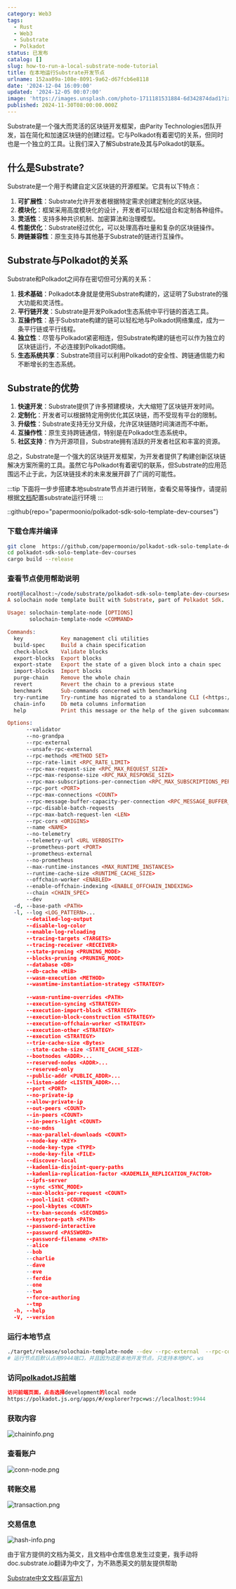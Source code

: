 ```yaml
---
category: Web3
tags:
  - Rust
  - Web3
  - Substrate
  - Polkadot
status: 已发布
catalog: []
slug: how-to-run-a-local-substrate-node-tutorial
title: 在本地运行Substrate开发节点
urlname: 152aa09a-108e-8091-9a62-d67fcb6e8118
date: '2024-12-04 16:09:00'
updated: '2024-12-05 00:07:00'
image: 'https://images.unsplash.com/photo-1711181531884-6d342874dad1?ixlib=rb-4.0.3&q=85&fm=jpg&crop=entropy&cs=srgb'
published: 2024-11-30T08:00:00.000Z
---
```


Substrate是一个强大而灵活的区块链开发框架，由Parity Technologies团队开发，旨在简化和加速区块链的创建过程。它与Polkadot有着密切的关系，但同时也是一个独立的工具。让我们深入了解Substrate及其与Polkadot的联系。


## 什么是Substrate?


Substrate是一个用于构建自定义区块链的开源框架。它具有以下特点：

1. **可扩展性**：Substrate允许开发者根据特定需求创建定制化的区块链。
2. **模块化**：框架采用高度模块化的设计，开发者可以轻松组合和定制各种组件。
3. **灵活性**：支持多种共识机制、加密算法和治理模型。
4. **性能优化**：Substrate经过优化，可以处理高吞吐量和复杂的区块链操作。
5. **跨链兼容性**：原生支持与其他基于Substrate的链进行互操作。

## Substrate与Polkadot的关系


Substrate和Polkadot之间存在密切但可分离的关系：

1. **技术基础**：Polkadot本身就是使用Substrate构建的，这证明了Substrate的强大功能和灵活性。
2. **平行链开发**：Substrate是开发Polkadot生态系统中平行链的首选工具。
3. **互操作性**：基于Substrate构建的链可以轻松地与Polkadot网络集成，成为一条平行链或平行线程。
4. **独立性**：尽管与Polkadot紧密相连，但Substrate构建的链也可以作为独立的区块链运行，不必连接到Polkadot网络。
5. **生态系统共享**：Substrate项目可以利用Polkadot的安全性、跨链通信能力和不断增长的生态系统。

## Substrate的优势

1. **快速开发**：Substrate提供了许多预建模块，大大缩短了区块链开发时间。
2. **定制化**：开发者可以根据特定用例优化其区块链，而不受现有平台的限制。
3. **升级性**：Substrate支持无分叉升级，允许区块链随时间演进而不中断。
4. **互操作性**：原生支持跨链通信，特别是在Polkadot生态系统中。
5. **社区支持**：作为开源项目，Substrate拥有活跃的开发者社区和丰富的资源。

总之，Substrate是一个强大的区块链开发框架，为开发者提供了构建创新区块链解决方案所需的工具。虽然它与Polkadot有着密切的联系，但Substrate的应用范围远不止于此，为区块链技术的未来发展开辟了广阔的可能性。


:::tip
下面将一步步搭建本地substrate节点并进行转账，查看交易等操作，请提前根据[文档](https://substrate-docs.pages.dev/en/install/macos/?mode=light)配置substrate运行环境
:::


::github{repo="papermoonio/polkadot-sdk-solo-template-dev-courses"}


### 下载仓库并编译


```bash
git clone  https://github.com/papermoonio/polkadot-sdk-solo-template-dev-courses 
cd polkadot-sdk-solo-template-dev-courses
cargo build --release
```


### 查看节点使用帮助说明


```prolog
root@localhost:~/code/substrate/polkadot-sdk-solo-template-dev-courses# ./target/release/solochain-template-node -h
A solochain node template built with Substrate, part of Polkadot Sdk.

Usage: solochain-template-node [OPTIONS]
       solochain-template-node <COMMAND>

Commands:
  key            Key management cli utilities
  build-spec     Build a chain specification
  check-block    Validate blocks
  export-blocks  Export blocks
  export-state   Export the state of a given block into a chain spec
  import-blocks  Import blocks
  purge-chain    Remove the whole chain
  revert         Revert the chain to a previous state
  benchmark      Sub-commands concerned with benchmarking
  try-runtime    Try-runtime has migrated to a standalone CLI (<https://github.com/paritytech/try-runtime-cli>). The subcommand exists as a stub and deprecation notice. It will be removed entirely some time after January 2024
  chain-info     Db meta columns information
  help           Print this message or the help of the given subcommand(s)

Options:
      --validator                                                                                Enable validator mode
      --no-grandpa                                                                               Disable GRANDPA
      --rpc-external                                                                             Listen to all RPC interfaces (default: local)
      --unsafe-rpc-external                                                                      Listen to all RPC interfaces
      --rpc-methods <METHOD SET>                                                                 RPC methods to expose. [default: auto] [possible values: auto, safe, unsafe]
      --rpc-rate-limit <RPC_RATE_LIMIT>                                                          RPC rate limiting (calls/minute) for each connection
      --rpc-max-request-size <RPC_MAX_REQUEST_SIZE>                                              Set the maximum RPC request payload size for both HTTP and WS in megabytes [default: 15]
      --rpc-max-response-size <RPC_MAX_RESPONSE_SIZE>                                            Set the maximum RPC response payload size for both HTTP and WS in megabytes [default: 15]
      --rpc-max-subscriptions-per-connection <RPC_MAX_SUBSCRIPTIONS_PER_CONNECTION>              Set the maximum concurrent subscriptions per connection [default: 1024]
      --rpc-port <PORT>                                                                          Specify JSON-RPC server TCP port
      --rpc-max-connections <COUNT>                                                              Maximum number of RPC server connections [default: 100]
      --rpc-message-buffer-capacity-per-connection <RPC_MESSAGE_BUFFER_CAPACITY_PER_CONNECTION>  The number of messages the RPC server is allowed to keep in memory [default: 64]
      --rpc-disable-batch-requests                                                               Disable RPC batch requests
      --rpc-max-batch-request-len <LEN>                                                          Limit the max length per RPC batch request
      --rpc-cors <ORIGINS>                                                                       Specify browser *origins* allowed to access the HTTP & WS RPC servers
      --name <NAME>                                                                              The human-readable name for this node
      --no-telemetry                                                                             Disable connecting to the Substrate telemetry server
      --telemetry-url <URL VERBOSITY>                                                            The URL of the telemetry server to connect to
      --prometheus-port <PORT>                                                                   Specify Prometheus exporter TCP Port
      --prometheus-external                                                                      Expose Prometheus exporter on all interfaces
      --no-prometheus                                                                            Do not expose a Prometheus exporter endpoint
      --max-runtime-instances <MAX_RUNTIME_INSTANCES>                                            The size of the instances cache for each runtime [max: 32] [default: 8]
      --runtime-cache-size <RUNTIME_CACHE_SIZE>                                                  Maximum number of different runtimes that can be cached [default: 2]
      --offchain-worker <ENABLED>                                                                Execute offchain workers on every block [default: when-authority] [possible values: always, never, when-authority]
      --enable-offchain-indexing <ENABLE_OFFCHAIN_INDEXING>                                      Enable offchain indexing API [default: false] [possible values: true, false]
      --chain <CHAIN_SPEC>                                                                       Specify the chain specification
      --dev                                                                                      Specify the development chain
  -d, --base-path <PATH>                                                                         Specify custom base path
  -l, --log <LOG_PATTERN>...                                                                     Sets a custom logging filter (syntax: `<target>=<level>`)
      --detailed-log-output                                                                      Enable detailed log output
      --disable-log-color                                                                        Disable log color output
      --enable-log-reloading                                                                     Enable feature to dynamically update and reload the log filter
      --tracing-targets <TARGETS>                                                                Sets a custom profiling filter
      --tracing-receiver <RECEIVER>                                                              Receiver to process tracing messages [default: log] [possible values: log]
      --state-pruning <PRUNING_MODE>                                                             Specify the state pruning mode
      --blocks-pruning <PRUNING_MODE>                                                            Specify the blocks pruning mode [default: archive-canonical]
      --database <DB>                                                                            Select database backend to use [possible values: rocksdb, paritydb, auto, paritydb-experimental]
      --db-cache <MiB>                                                                           Limit the memory the database cache can use
      --wasm-execution <METHOD>                                                                  Method for executing Wasm runtime code [default: compiled] [possible values: interpreted-i-know-what-i-do, compiled]
      --wasmtime-instantiation-strategy <STRATEGY>                                               The WASM instantiation method to use [default: pooling-copy-on-write] [possible values: pooling-copy-on-write, recreate-instance-copy-on-write, pooling,
                                                                                                 recreate-instance]
      --wasm-runtime-overrides <PATH>                                                            Specify the path where local WASM runtimes are stored
      --execution-syncing <STRATEGY>                                                             Runtime execution strategy for importing blocks during initial sync [possible values: native, wasm, both, native-else-wasm]
      --execution-import-block <STRATEGY>                                                        Runtime execution strategy for general block import (including locally authored blocks) [possible values: native, wasm, both, native-else-wasm]
      --execution-block-construction <STRATEGY>                                                  Runtime execution strategy for constructing blocks [possible values: native, wasm, both, native-else-wasm]
      --execution-offchain-worker <STRATEGY>                                                     Runtime execution strategy for offchain workers [possible values: native, wasm, both, native-else-wasm]
      --execution-other <STRATEGY>                                                               Runtime execution strategy when not syncing, importing or constructing blocks [possible values: native, wasm, both, native-else-wasm]
      --execution <STRATEGY>                                                                     The execution strategy that should be used by all execution contexts [possible values: native, wasm, both, native-else-wasm]
      --trie-cache-size <Bytes>                                                                  Specify the state cache size [default: 67108864]
      --state-cache-size <STATE_CACHE_SIZE>                                                      DEPRECATED: switch to `--trie-cache-size`
      --bootnodes <ADDR>...                                                                      Specify a list of bootnodes
      --reserved-nodes <ADDR>...                                                                 Specify a list of reserved node addresses
      --reserved-only                                                                            Whether to only synchronize the chain with reserved nodes
      --public-addr <PUBLIC_ADDR>...                                                             Public address that other nodes will use to connect to this node
      --listen-addr <LISTEN_ADDR>...                                                             Listen on this multiaddress
      --port <PORT>                                                                              Specify p2p protocol TCP port
      --no-private-ip                                                                            Always forbid connecting to private IPv4/IPv6 addresses
      --allow-private-ip                                                                         Always accept connecting to private IPv4/IPv6 addresses
      --out-peers <COUNT>                                                                        Number of outgoing connections we're trying to maintain [default: 8]
      --in-peers <COUNT>                                                                         Maximum number of inbound full nodes peers [default: 32]
      --in-peers-light <COUNT>                                                                   Maximum number of inbound light nodes peers [default: 100]
      --no-mdns                                                                                  Disable mDNS discovery (default: true)
      --max-parallel-downloads <COUNT>                                                           Maximum number of peers from which to ask for the same blocks in parallel [default: 5]
      --node-key <KEY>                                                                           Secret key to use for p2p networking
      --node-key-type <TYPE>                                                                     Crypto primitive to use for p2p networking [default: ed25519] [possible values: ed25519]
      --node-key-file <FILE>                                                                     File from which to read the node's secret key to use for p2p networking
      --discover-local                                                                           Enable peer discovery on local networks
      --kademlia-disjoint-query-paths                                                            Require iterative Kademlia DHT queries to use disjoint paths
      --kademlia-replication-factor <KADEMLIA_REPLICATION_FACTOR>                                Kademlia replication factor [default: 20]
      --ipfs-server                                                                              Join the IPFS network and serve transactions over bitswap protocol
      --sync <SYNC_MODE>                                                                         Blockchain syncing mode. [default: full] [possible values: full, fast, fast-unsafe, warp]
      --max-blocks-per-request <COUNT>                                                           Maximum number of blocks per request [default: 64]
      --pool-limit <COUNT>                                                                       Maximum number of transactions in the transaction pool [default: 8192]
      --pool-kbytes <COUNT>                                                                      Maximum number of kilobytes of all transactions stored in the pool [default: 20480]
      --tx-ban-seconds <SECONDS>                                                                 How long a transaction is banned for
      --keystore-path <PATH>                                                                     Specify custom keystore path
      --password-interactive                                                                     Use interactive shell for entering the password used by the keystore
      --password <PASSWORD>                                                                      Password used by the keystore
      --password-filename <PATH>                                                                 File that contains the password used by the keystore
      --alice                                                                                    Shortcut for `--name Alice --validator`
      --bob                                                                                      Shortcut for `--name Bob --validator`
      --charlie                                                                                  Shortcut for `--name Charlie --validator`
      --dave                                                                                     Shortcut for `--name Dave --validator`
      --eve                                                                                      Shortcut for `--name Eve --validator`
      --ferdie                                                                                   Shortcut for `--name Ferdie --validator`
      --one                                                                                      Shortcut for `--name One --validator`
      --two                                                                                      Shortcut for `--name Two --validator`
      --force-authoring                                                                          Enable authoring even when offline
      --tmp                                                                                      Run a temporary node
  -h, --help                                                                                     Print help (see more with '--help')
  -V, --version                                                                                  Print version
```


### 运行本地节点


```bash
./target/release/solochain-template-node --dev --rpc-external  --rpc-cors all
# 运行节点后默认占用9944端口，并且因为这是本地开发节点，只支持本地RPC，ws
```


### 访问[polkadotJS前端](https://polkadot.js.org/apps/#/explorer?rpc=ws://localhost:9944)


```prolog
访问前端页面，点击选择development的local node
https://polkadot.js.org/apps/#/explorer?rpc=ws://localhost:9944
```


### 获取内容


![chaininfo.png](https://prod-files-secure.s3.us-west-2.amazonaws.com/5d24fe63-e567-4804-86f9-9fdc62e13082/89be5adf-5619-4306-be75-45b425e3c446/chaininfo.png?X-Amz-Algorithm=AWS4-HMAC-SHA256&X-Amz-Content-Sha256=UNSIGNED-PAYLOAD&X-Amz-Credential=ASIAZI2LB466SJZ6FMFK%2F20250413%2Fus-west-2%2Fs3%2Faws4_request&X-Amz-Date=20250413T213207Z&X-Amz-Expires=3600&X-Amz-Security-Token=IQoJb3JpZ2luX2VjEHwaCXVzLXdlc3QtMiJHMEUCIQCoa8Z1gnMOYzThFXXMF4Z7V99rdumDdlG%2BhZIP%2Fj6q6gIgTd43eRbnKUN6BQJyuooVS6nmQvprc03iV2%2BAxMAR0kAqiAQI9f%2F%2F%2F%2F%2F%2F%2F%2F%2F%2FARAAGgw2Mzc0MjMxODM4MDUiDDimE8rdhjzKky60qyrcA1jidJuJ0ONYHlzROAI97yCi36Csd6SjbJm0A7rtfD3dwIdteywyP7NM%2FIXSulxTR6m0Vl0HkFV4Z5e9h3KcgNiCFc8xgEU1xQWFiXLZYmUAs5t0Mr6xrMLL1TT4m1tW0dbKxACfZHhcu56G3sFEDHgJVkz5vsdxtkNU%2BE5x06FxznqJaKptWmBGzEYGlbkvjVdZmATSuh62q3rtX55Ii9Ltf9SVtX80%2FR%2BzO7xLG4M3nfYRkm7Urgqg3fXE2i3HEPoLZ9A6mPJ%2FcrzORhO2Xppp%2F7D4PH01fbO%2FJMY6hEyYM1ipPZd8Wrwgv%2BVabZUdAYQzZ%2BQHw6ofvqPXojc7t%2BmZ5QTTj4o%2Bu2H08QsRS5rfWhZVhzltlukreargMGAlle5ANgSUiwG6S0LyWzmN8%2Bz4wxFv2%2F56GlytfC5l4ATqw%2BiOV12ilBNihpk2pHJQ%2BaC%2FwjSsZ9I63ixoxnNGs6aPjMqkkveVmq1vGAdYtu%2BOE7WbwuFyg336BbyVT8qanealg%2FbQuilBFS2Jxysc3lWoBfAGh%2FG3FQp2WTHUHhGy8SouA%2F8o%2BfhtthlO5gY73RyIRLsBr%2FzPe1OlYqXXzAXMcED%2BRXXMoQmDzrCna75vfOujrxOe%2FvMPdftXMO%2Bt8L8GOqUBnoDPtwbWQNAjYqi2aSyOyfbuMU1mpbVAyMtL3kXV5v91MY0kNLnqRyZl%2FEGHs2he%2BxY28wCq517AhYbzK0HCUDbRmEWBHuFfe4d4aXatHOdQtchJxYWLcaHwWzV%2BaPEyxgwvRgPEsRgrOf8JS06EP%2Bhsovj4U98sWa2ot2%2BStJDXQmoHaxz6BvPpNJLGiYgmt5yn0inmqSMKLdVMcpWPUNYr5SBJ&X-Amz-Signature=57e5895f05b5c4ec7c060589b1d08422e0559f2e9add6b97d434350fd3774e9d&X-Amz-SignedHeaders=host&x-id=GetObject)


### 查看账户


![conn-node.png](https://prod-files-secure.s3.us-west-2.amazonaws.com/5d24fe63-e567-4804-86f9-9fdc62e13082/05964f92-c6d8-42d1-b4a1-b3a852295683/conn-node.png?X-Amz-Algorithm=AWS4-HMAC-SHA256&X-Amz-Content-Sha256=UNSIGNED-PAYLOAD&X-Amz-Credential=ASIAZI2LB466SJZ6FMFK%2F20250413%2Fus-west-2%2Fs3%2Faws4_request&X-Amz-Date=20250413T213207Z&X-Amz-Expires=3600&X-Amz-Security-Token=IQoJb3JpZ2luX2VjEHwaCXVzLXdlc3QtMiJHMEUCIQCoa8Z1gnMOYzThFXXMF4Z7V99rdumDdlG%2BhZIP%2Fj6q6gIgTd43eRbnKUN6BQJyuooVS6nmQvprc03iV2%2BAxMAR0kAqiAQI9f%2F%2F%2F%2F%2F%2F%2F%2F%2F%2FARAAGgw2Mzc0MjMxODM4MDUiDDimE8rdhjzKky60qyrcA1jidJuJ0ONYHlzROAI97yCi36Csd6SjbJm0A7rtfD3dwIdteywyP7NM%2FIXSulxTR6m0Vl0HkFV4Z5e9h3KcgNiCFc8xgEU1xQWFiXLZYmUAs5t0Mr6xrMLL1TT4m1tW0dbKxACfZHhcu56G3sFEDHgJVkz5vsdxtkNU%2BE5x06FxznqJaKptWmBGzEYGlbkvjVdZmATSuh62q3rtX55Ii9Ltf9SVtX80%2FR%2BzO7xLG4M3nfYRkm7Urgqg3fXE2i3HEPoLZ9A6mPJ%2FcrzORhO2Xppp%2F7D4PH01fbO%2FJMY6hEyYM1ipPZd8Wrwgv%2BVabZUdAYQzZ%2BQHw6ofvqPXojc7t%2BmZ5QTTj4o%2Bu2H08QsRS5rfWhZVhzltlukreargMGAlle5ANgSUiwG6S0LyWzmN8%2Bz4wxFv2%2F56GlytfC5l4ATqw%2BiOV12ilBNihpk2pHJQ%2BaC%2FwjSsZ9I63ixoxnNGs6aPjMqkkveVmq1vGAdYtu%2BOE7WbwuFyg336BbyVT8qanealg%2FbQuilBFS2Jxysc3lWoBfAGh%2FG3FQp2WTHUHhGy8SouA%2F8o%2BfhtthlO5gY73RyIRLsBr%2FzPe1OlYqXXzAXMcED%2BRXXMoQmDzrCna75vfOujrxOe%2FvMPdftXMO%2Bt8L8GOqUBnoDPtwbWQNAjYqi2aSyOyfbuMU1mpbVAyMtL3kXV5v91MY0kNLnqRyZl%2FEGHs2he%2BxY28wCq517AhYbzK0HCUDbRmEWBHuFfe4d4aXatHOdQtchJxYWLcaHwWzV%2BaPEyxgwvRgPEsRgrOf8JS06EP%2Bhsovj4U98sWa2ot2%2BStJDXQmoHaxz6BvPpNJLGiYgmt5yn0inmqSMKLdVMcpWPUNYr5SBJ&X-Amz-Signature=9a1638fb37677748f238467923d1268eef80a0b7e29bdc8c29189f782d67c69f&X-Amz-SignedHeaders=host&x-id=GetObject)


### 转账交易


![transaction.png](https://prod-files-secure.s3.us-west-2.amazonaws.com/5d24fe63-e567-4804-86f9-9fdc62e13082/65593d3b-9b56-4fbe-a383-1447c903127f/transaction.png?X-Amz-Algorithm=AWS4-HMAC-SHA256&X-Amz-Content-Sha256=UNSIGNED-PAYLOAD&X-Amz-Credential=ASIAZI2LB466SJZ6FMFK%2F20250413%2Fus-west-2%2Fs3%2Faws4_request&X-Amz-Date=20250413T213207Z&X-Amz-Expires=3600&X-Amz-Security-Token=IQoJb3JpZ2luX2VjEHwaCXVzLXdlc3QtMiJHMEUCIQCoa8Z1gnMOYzThFXXMF4Z7V99rdumDdlG%2BhZIP%2Fj6q6gIgTd43eRbnKUN6BQJyuooVS6nmQvprc03iV2%2BAxMAR0kAqiAQI9f%2F%2F%2F%2F%2F%2F%2F%2F%2F%2FARAAGgw2Mzc0MjMxODM4MDUiDDimE8rdhjzKky60qyrcA1jidJuJ0ONYHlzROAI97yCi36Csd6SjbJm0A7rtfD3dwIdteywyP7NM%2FIXSulxTR6m0Vl0HkFV4Z5e9h3KcgNiCFc8xgEU1xQWFiXLZYmUAs5t0Mr6xrMLL1TT4m1tW0dbKxACfZHhcu56G3sFEDHgJVkz5vsdxtkNU%2BE5x06FxznqJaKptWmBGzEYGlbkvjVdZmATSuh62q3rtX55Ii9Ltf9SVtX80%2FR%2BzO7xLG4M3nfYRkm7Urgqg3fXE2i3HEPoLZ9A6mPJ%2FcrzORhO2Xppp%2F7D4PH01fbO%2FJMY6hEyYM1ipPZd8Wrwgv%2BVabZUdAYQzZ%2BQHw6ofvqPXojc7t%2BmZ5QTTj4o%2Bu2H08QsRS5rfWhZVhzltlukreargMGAlle5ANgSUiwG6S0LyWzmN8%2Bz4wxFv2%2F56GlytfC5l4ATqw%2BiOV12ilBNihpk2pHJQ%2BaC%2FwjSsZ9I63ixoxnNGs6aPjMqkkveVmq1vGAdYtu%2BOE7WbwuFyg336BbyVT8qanealg%2FbQuilBFS2Jxysc3lWoBfAGh%2FG3FQp2WTHUHhGy8SouA%2F8o%2BfhtthlO5gY73RyIRLsBr%2FzPe1OlYqXXzAXMcED%2BRXXMoQmDzrCna75vfOujrxOe%2FvMPdftXMO%2Bt8L8GOqUBnoDPtwbWQNAjYqi2aSyOyfbuMU1mpbVAyMtL3kXV5v91MY0kNLnqRyZl%2FEGHs2he%2BxY28wCq517AhYbzK0HCUDbRmEWBHuFfe4d4aXatHOdQtchJxYWLcaHwWzV%2BaPEyxgwvRgPEsRgrOf8JS06EP%2Bhsovj4U98sWa2ot2%2BStJDXQmoHaxz6BvPpNJLGiYgmt5yn0inmqSMKLdVMcpWPUNYr5SBJ&X-Amz-Signature=ca3b7611ae7167e28784076f12ed31b0e79b81721f5a2b3f7f45741ec5102e9c&X-Amz-SignedHeaders=host&x-id=GetObject)


### 交易信息


![hash-info.png](https://prod-files-secure.s3.us-west-2.amazonaws.com/5d24fe63-e567-4804-86f9-9fdc62e13082/7b9b0ba8-edf2-4998-9e9d-9cde7a64aa23/hash-info.png?X-Amz-Algorithm=AWS4-HMAC-SHA256&X-Amz-Content-Sha256=UNSIGNED-PAYLOAD&X-Amz-Credential=ASIAZI2LB466SJZ6FMFK%2F20250413%2Fus-west-2%2Fs3%2Faws4_request&X-Amz-Date=20250413T213207Z&X-Amz-Expires=3600&X-Amz-Security-Token=IQoJb3JpZ2luX2VjEHwaCXVzLXdlc3QtMiJHMEUCIQCoa8Z1gnMOYzThFXXMF4Z7V99rdumDdlG%2BhZIP%2Fj6q6gIgTd43eRbnKUN6BQJyuooVS6nmQvprc03iV2%2BAxMAR0kAqiAQI9f%2F%2F%2F%2F%2F%2F%2F%2F%2F%2FARAAGgw2Mzc0MjMxODM4MDUiDDimE8rdhjzKky60qyrcA1jidJuJ0ONYHlzROAI97yCi36Csd6SjbJm0A7rtfD3dwIdteywyP7NM%2FIXSulxTR6m0Vl0HkFV4Z5e9h3KcgNiCFc8xgEU1xQWFiXLZYmUAs5t0Mr6xrMLL1TT4m1tW0dbKxACfZHhcu56G3sFEDHgJVkz5vsdxtkNU%2BE5x06FxznqJaKptWmBGzEYGlbkvjVdZmATSuh62q3rtX55Ii9Ltf9SVtX80%2FR%2BzO7xLG4M3nfYRkm7Urgqg3fXE2i3HEPoLZ9A6mPJ%2FcrzORhO2Xppp%2F7D4PH01fbO%2FJMY6hEyYM1ipPZd8Wrwgv%2BVabZUdAYQzZ%2BQHw6ofvqPXojc7t%2BmZ5QTTj4o%2Bu2H08QsRS5rfWhZVhzltlukreargMGAlle5ANgSUiwG6S0LyWzmN8%2Bz4wxFv2%2F56GlytfC5l4ATqw%2BiOV12ilBNihpk2pHJQ%2BaC%2FwjSsZ9I63ixoxnNGs6aPjMqkkveVmq1vGAdYtu%2BOE7WbwuFyg336BbyVT8qanealg%2FbQuilBFS2Jxysc3lWoBfAGh%2FG3FQp2WTHUHhGy8SouA%2F8o%2BfhtthlO5gY73RyIRLsBr%2FzPe1OlYqXXzAXMcED%2BRXXMoQmDzrCna75vfOujrxOe%2FvMPdftXMO%2Bt8L8GOqUBnoDPtwbWQNAjYqi2aSyOyfbuMU1mpbVAyMtL3kXV5v91MY0kNLnqRyZl%2FEGHs2he%2BxY28wCq517AhYbzK0HCUDbRmEWBHuFfe4d4aXatHOdQtchJxYWLcaHwWzV%2BaPEyxgwvRgPEsRgrOf8JS06EP%2Bhsovj4U98sWa2ot2%2BStJDXQmoHaxz6BvPpNJLGiYgmt5yn0inmqSMKLdVMcpWPUNYr5SBJ&X-Amz-Signature=567a4801c2f57d3886ae99ed7f4a7640159ea4669a998da77f157fdde3491321&X-Amz-SignedHeaders=host&x-id=GetObject)


由于官方提供的文档为英文，且文档中仓库信息发生过变更，我手动将doc.substrate.io翻译为中文了，为不熟悉英文的朋友提供帮助


[ Substrate中文文档(非官方)](https://substrate-docs.pages.dev/en/tutorials/build-a-blockchain/?mode=light)

